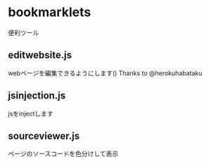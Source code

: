 # bookmarklets
便利ツール

## editwebsite.js
webページを編集できるようにします()
Thanks to @herokuhabataku

## jsinjection.js
jsをinjectします

## sourceviewer.js
ページのソースコードを色分けして表示

